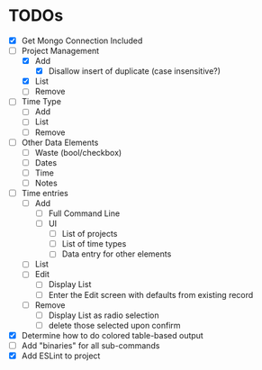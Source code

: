 # TODOs

- [x] Get Mongo Connection Included
- [ ] Project Management
    - [x] Add
        - [x] Disallow insert of duplicate (case insensitive?)
    - [x] List
    - [ ] Remove
- [ ] Time Type
    - [ ] Add
    - [ ] List
    - [ ] Remove
- [ ] Other Data Elements
    - [ ] Waste (bool/checkbox)
    - [ ] Dates
    - [ ] Time
    - [ ] Notes
- [ ] Time entries
    - [ ] Add
        - [ ] Full Command Line
        - [ ] UI
            - [ ] List of projects
            - [ ] List of time types
            - [ ] Data entry for other elements
    - [ ] List
    - [ ] Edit
        - [ ] Display List
        - [ ] Enter the Edit screen with defaults from existing record
    - [ ] Remove
        - [ ] Display List as radio selection
        - [ ] delete those selected upon confirm
- [x] Determine how to do colored table-based output
- [ ] Add "binaries" for all sub-commands
- [x] Add ESLint to project
